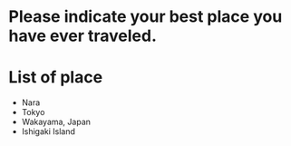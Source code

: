 # Please indicate your best place you have ever traveled.

# List of place
- Nara
- Tokyo
- Wakayama, Japan
- Ishigaki Island
